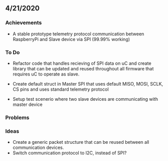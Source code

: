 
## 4/21/2020

### Achievements

* A stable prototype telemetry protocol communication between RaspberryPi and Slave device via SPI (99.99% working)


### To Do

* Refactor code that handles recieving of SPI data on uC and create library that can be updated and reused throughout all firmware that requires uC
  to operate as slave.

* Create default struct in Master SPI that uses default MISO, MOSI, SCLK, CS pins and uses standard telemetry protocol

* Setup test scenerio where two slave devices are communicating with master device

### Problems

### Ideas
 
* Create a generic packet structure that can be reused between all communication devices.
* Switch communication protocol to I2C, instead of SPI?
